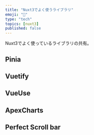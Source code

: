 ```yaml
---
title: "Nuxt3でよく使うライブラリ"
emoji: "👾"
type: "tech"
topics: [nuxt3]
published: false
---
```

Nuxt3でよく使っているライブラリの共有。
## Pinia

## Vuetify

## VueUse

## ApexCharts

## Perfect Scroll bar

##
